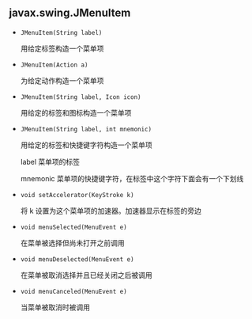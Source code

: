 ## javax.swing.JMenuItem

* `JMenuItem(String label)`

    用给定标签构造一个菜单项
    
* `JMenuItem(Action a)`

    为给定动作构造一个菜单项
    
* `JMenuItem(String label, Icon icon)`

    用给定的标签和图标构造一个菜单项
    
* `JMenuItem(String label, int mnemonic)`

    用给定的标签和快捷键字符构造一个菜单项
    
    label       菜单项的标签
    
    mnemonic    菜单项的快捷键字符，在标签中这个字符下面会有一个下划线
    
* `void setAccelerator(KeyStroke k)`

    将 k 设置为这个菜单项的加速器。加速器显示在标签的旁边
    
* `void menuSelected(MenuEvent e)`

    在菜单被选择但尚未打开之前调用
    
* `void menuDeselected(MenuEvent e)`

    在菜单被取消选择并且已经关闭之后被调用
    
* `void menuCanceled(MenuEvent e)`

    当菜单被取消时被调用